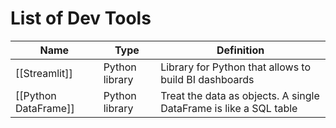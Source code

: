 # List of Dev Tools

| Name | Type | Definition |
| ------ | ----- | --------- |
| [[Streamlit]] | Python library | Library for Python that allows to build BI dashboards |
| [[Python DataFrame]] | Python library | Treat the data as objects. A single DataFrame is like a SQL table |
